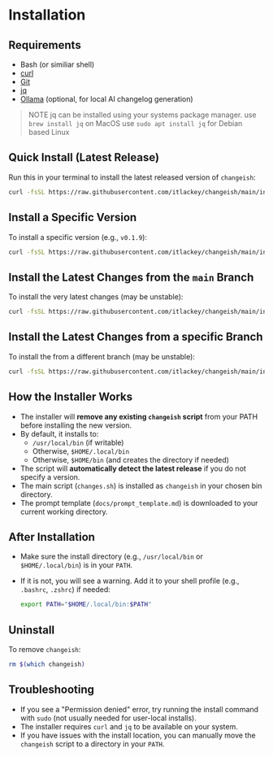 # Installation

## Requirements

- Bash (or similiar shell)
- [curl](https://curl.se/)
- [Git](https://git-scm.com/)
- [jq](https://jqlang.org/)
- [Ollama](https://ollama.com/) (optional, for local AI changelog generation)

> NOTE
> jq can be installed using your systems package manager. 
> use `brew install jq` on MacOS
> use `sudo apt install jq` for Debian based Linux

## Quick Install (Latest Release)

Run this in your terminal to install the latest released version of `changeish`:

```bash
curl -fsSL https://raw.githubusercontent.com/itlackey/changeish/main/install.sh | sh
```

## Install a Specific Version

To install a specific version (e.g., `v0.1.9`):

```bash
curl -fsSL https://raw.githubusercontent.com/itlackey/changeish/main/install.sh | sh -s -- --version v0.1.9
```

## Install the Latest Changes from the `main` Branch

To install the very latest changes (may be unstable):

```bash
curl -fsSL https://raw.githubusercontent.com/itlackey/changeish/main/install.sh | sh -s -- --version main
```


## Install the Latest Changes from a specific Branch

To install the from a different branch (may be unstable):

```bash
curl -fsSL https://raw.githubusercontent.com/itlackey/changeish/main/install.sh | sh -s -- --version <branch name>
```

## How the Installer Works

- The installer will **remove any existing `changeish` script** from your PATH before installing the new version.
- By default, it installs to:
  - `/usr/local/bin` (if writable)
  - Otherwise, `$HOME/.local/bin`
  - Otherwise, `$HOME/bin` (and creates the directory if needed)
- The script will **automatically detect the latest release** if you do not specify a version.
- The main script (`changes.sh`) is installed as `changeish` in your chosen bin directory.
- The prompt template (`docs/prompt_template.md`) is downloaded to your current working directory.

## After Installation

- Make sure the install directory (e.g., `/usr/local/bin` or `$HOME/.local/bin`) is in your `PATH`.
- If it is not, you will see a warning. Add it to your shell profile (e.g., `.bashrc`, `.zshrc`) if needed:

  ```bash
  export PATH="$HOME/.local/bin:$PATH"
  ```

## Uninstall

To remove `changeish`:

```bash
rm $(which changeish)
```

## Troubleshooting

- If you see a "Permission denied" error, try running the install command with `sudo` (not usually needed for user-local installs).
- The installer requires `curl` and `jq` to be available on your system.
- If you have issues with the install location, you can manually move the `changeish` script to a directory in your `PATH`.
